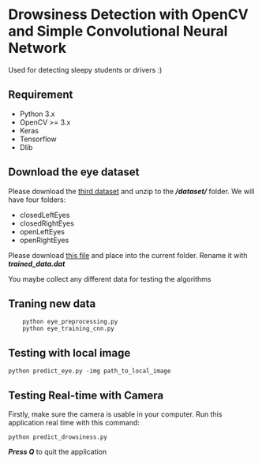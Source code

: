 # Drowsiness Detection with OpenCV and Simple Convolutional Neural Network
Used for detecting sleepy students or drivers :)
## Requirement
*  Python 3.x
*  OpenCV >= 3.x
*  Keras
*  Tensorflow
*  Dlib
## Download the eye dataset
Please download the [third dataset](http://parnec.nuaa.edu.cn/xtan/data/ClosedEyeDatabases.html) and unzip to the ***/dataset/*** folder. We will have four folders:
* closedLeftEyes
* closedRightEyes
* openLeftEyes
* openRightEyes

Please download [this file](https://github.com/AKSHAYUBHAT/TensorFace/blob/master/openface/models/dlib/shape_predictor_68_face_landmarks.dat) and place into the current folder. Rename it with ***trained_data.dat***

You maybe collect any different data for testing the algorithms
## Traning new data
```
    python eye_preprocessing.py
    python eye_training_cnn.py
```

## Testing with local image
~~~
python predict_eye.py -img path_to_local_image
~~~

## Testing Real-time with Camera
Firstly, make sure the camera is usable in your computer. Run this application real time with this command:
~~~
python predict_drowsiness.py
~~~

***Press Q*** to quit the application
